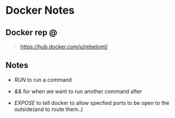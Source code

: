 # Docker Notes

## Docker rep @

> https://hub.docker.com/u/rebeloml/

## Notes

* *RUN* to run a command 

* *&&* for when we want to run another command after

* *EXPOSE* to tell docker to allow specfied ports to be open to the outside(and to route them..)

